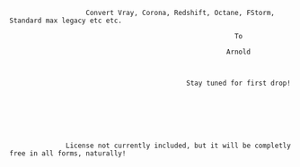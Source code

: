                           
                          
                       Convert Vray, Corona, Redshift, Octane, FStorm, Standard max legacy etc etc.

                                                            To

                                                          Arnold



                                                Stay tuned for first drop!
                                     
                                     
                                     
                                     
                                     
                                     
                                     
                  License not currently included, but it will be completly free in all forms, naturally!








